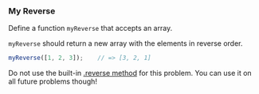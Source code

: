 ### My Reverse

Define a function `myReverse` that accepts an array.

`myReverse` should return a new array with the elements in reverse order.

```javascript
myReverse([1, 2, 3]);    // => [3, 2, 1]
```

Do not use the built-in [.reverse method](https://developer.mozilla.org/en-US/docs/Web/JavaScript/Reference/Global_Objects/Array/reverse) for this problem. You can use it on all
future problems though!
   